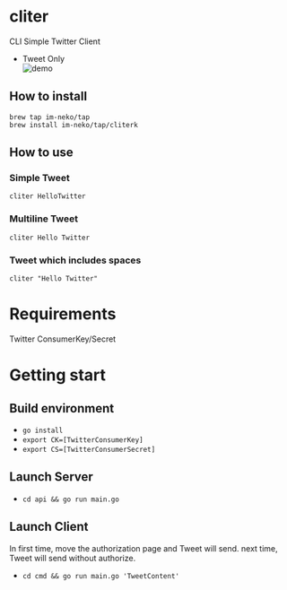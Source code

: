 # cliter
CLI Simple Twitter Client
- Tweet Only  
![demo](https://im-neko.dev/assets/cliter-demo.gif)
 
## How to install
`brew tap im-neko/tap`  
`brew install im-neko/tap/cliterk`

## How to use
### Simple Tweet 
`cliter HelloTwitter`

### Multiline Tweet
`cliter Hello Twitter`

### Tweet which includes spaces
`cliter "Hello Twitter"`

# Requirements
Twitter ConsumerKey/Secret

# Getting start
## Build environment
- `go install`
- `export CK=[TwitterConsumerKey]`
- `export CS=[TwitterConsumerSecret]`
## Launch Server
- `cd api && go run main.go`
## Launch Client
In first time, move the authorization page and Tweet will send.
next time, Tweet will send without authorize.
- `cd cmd && go run main.go 'TweetContent'`
